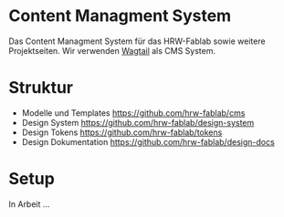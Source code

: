 # Content Managment System

Das Content Managment System für das HRW-Fablab sowie weitere Projektseiten. Wir verwenden [Wagtail](https://wagtail.io/) als CMS System.

# Struktur

- Modelle und Templates https://github.com/hrw-fablab/cms
- Design System https://github.com/hrw-fablab/design-system
- Design Tokens https://github.com/hrw-fablab/tokens
- Design Dokumentation https://github.com/hrw-fablab/design-docs

# Setup

In Arbeit ...
